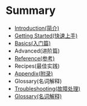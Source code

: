 # Summary

* [Introduction\(简介\)](README.md)
* [Getting Started\(快速上手\)](chapter1.md)
* [Basics\(入门篇\)](basics入门篇.md)
* Advanced\(进阶篇\)
* [Reference\(参考\)](reference入门篇.md)
* Recipes\(最佳实践\)
* [Appendix\(附录\)](appendix附录.md)
* Glossary\(名词解释\)
* [Troubleshooting\(故障处理\)](troubleshooting.md)
* [Glossary\(名词解释\)](glossary名词解释.md)






